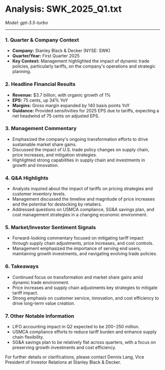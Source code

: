 # Analysis: SWK_2025_Q1.txt

*Model: gpt-3.5-turbo*

---

### 1. Quarter & Company Context
- **Company:** Stanley Black & Decker (NYSE: SWK)
- **Quarter/Year:** First Quarter 2025
- **Key Context:** Management highlighted the impact of dynamic trade policies, particularly tariffs, on the company's operations and strategic planning.

### 2. Headline Financial Results
- **Revenue:** $3.7 billion, with organic growth of 1%
- **EPS:** 75 cents, up 34% YoY
- **Margins:** Gross margin expanded by 140 basis points YoY
- **Guidance:** Provided sensitivities for 2025 EPS due to tariffs, expecting a net headwind of 75 cents on adjusted EPS.

### 3. Management Commentary
- Emphasized the company's ongoing transformation efforts to drive sustainable market share gains.
- Discussed the impact of U.S. trade policy changes on supply chain, price increases, and mitigation strategies.
- Highlighted strong capabilities in supply chain and investments in growth and innovation.

### 4. Q&A Highlights
- Analysts inquired about the impact of tariffs on pricing strategies and customer inventory levels.
- Management discussed the timeline and magnitude of price increases and the potential for destocking by retailers.
- Addressed questions on USMCA compliance, SG&A savings plan, and cost management strategies in a changing economic environment.

### 5. Market/Investor Sentiment Signals
- Forward-looking commentary focused on mitigating tariff impact through supply chain adjustments, price increases, and cost controls.
- Management emphasized the importance of serving end users, maintaining growth investments, and navigating evolving trade policies.

### 6. Takeaways
- Continued focus on transformation and market share gains amid dynamic trade environment.
- Price increases and supply chain adjustments key strategies to mitigate tariff impact.
- Strong emphasis on customer service, innovation, and cost efficiency to drive long-term value creation.

### 7. Other Notable Information
- LIFO accounting impact in Q2 expected to be $200-$250 million.
- USMCA compliance efforts to reduce tariff burden and enhance supply chain flexibility.
- SG&A savings plan to be relatively flat across quarters, with a focus on preserving growth investments and cost efficiency.

For further details or clarifications, please contact Dennis Lang, Vice President of Investor Relations at Stanley Black & Decker.